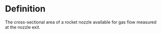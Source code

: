 # Definition

The cross-sectional area of a rocket nozzle available for gas flow
measured at the nozzle exit.
